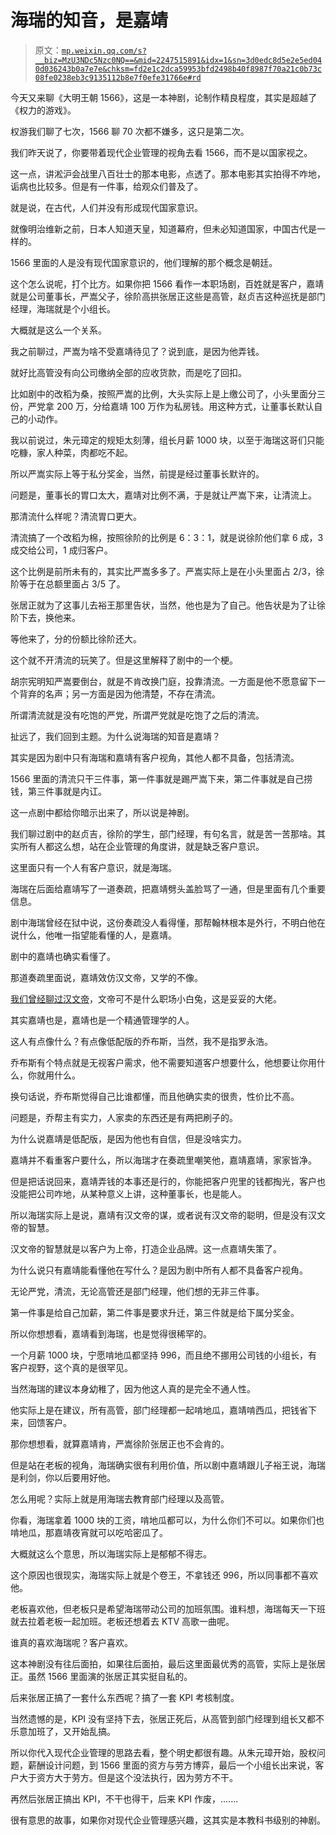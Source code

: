 # 海瑞的知音，是嘉靖

> 原文：[`mp.weixin.qq.com/s?__biz=MzU3NDc5Nzc0NQ==&mid=2247515891&idx=1&sn=3d0edc8d5e2e5ed040d036243b0a7e7e&chksm=fd2e1c2dca59953bfd2498b40f8987f70a21c0b73c08fe0238eb3c9135112b8e7f0efe31766e#rd`](http://mp.weixin.qq.com/s?__biz=MzU3NDc5Nzc0NQ==&mid=2247515891&idx=1&sn=3d0edc8d5e2e5ed040d036243b0a7e7e&chksm=fd2e1c2dca59953bfd2498b40f8987f70a21c0b73c08fe0238eb3c9135112b8e7f0efe31766e#rd)

今天又来聊《大明王朝 1566》，这是一本神剧，论制作精良程度，其实是超越了《权力的游戏》。 

权游我们聊了七次，1566 聊 70 次都不嫌多，这只是第二次。

我们昨天说了，你要带着现代企业管理的视角去看 1566，而不是以国家视之。 

这一点，讲淞沪会战里八百壮士的那本电影，点透了。那本电影其实拍得不咋地，诟病也比较多。但是有一件事，给观众们普及了。

就是说，在古代，人们并没有形成现代国家意识。

就像明治维新之前，日本人知道天皇，知道幕府，但未必知道国家，中国古代是一样的。 

1566 里面的人是没有现代国家意识的，他们理解的那个概念是朝廷。

这个怎么说呢，打个比方。如果你把 1566 看作一本职场剧，百姓就是客户，嘉靖就是公司董事长，严嵩父子，徐阶高拱张居正这些是高管，赵贞吉这种巡抚是部门经理，海瑞就是个小组长。

大概就是这么一个关系。 

我之前聊过，严嵩为啥不受嘉靖待见了？说到底，是因为他弄钱。 

就好比高管没有向公司缴纳全部的应收货款，而是吃了回扣。 

比如剧中的改稻为桑，按照严嵩的比例，大头实际上是上缴公司了，小头里面分三份，严党拿 200 万，分给嘉靖 100 万作为私房钱。用这种方式，让董事长默认自己的小动作。

我以前说过，朱元璋定的规矩太刻薄，组长月薪 1000 块，以至于海瑞这哥们只能吃糠，家人种菜，肉都吃不起。 

所以严嵩实际上等于私分奖金，当然，前提是经过董事长默许的。 

问题是，董事长的胃口太大，嘉靖对比例不满，于是就让严嵩下来，让清流上。 

那清流什么样呢？清流胃口更大。

清流搞了一个改稻为棉，按照徐阶的比例是 6：3：1，就是说徐阶他们拿 6 成，3 成交给公司，1 成归客户。

这个比例是前所未有的，其实比严嵩多多了。严嵩实际上是在小头里面占 2/3，徐阶等于在总额里面占 3/5 了。

张居正就为了这事儿去裕王那里告状，当然，他也是为了自己。他告状是为了让徐阶下去，换他来。 

等他来了，分的份额比徐阶还大。

这个就不开清流的玩笑了。但是这里解释了剧中的一个梗。 

胡宗宪明知严嵩要倒台，就是不肯改换门庭，投靠清流。一方面是他不愿意留下一个背弃的名声；另一方面是因为他清楚，不存在清流。

所谓清流就是没有吃饱的严党，所谓严党就是吃饱了之后的清流。

扯远了，我们回到主题。为什么说海瑞的知音是嘉靖？

其实是因为剧中只有海瑞和嘉靖有客户视角，其他人都不具备，包括清流。

1566 里面的清流只干三件事，第一件事就是踢严嵩下来，第二件事就是自己捞钱，第三件事就是内讧。

这一点剧中都给你暗示出来了，所以说是神剧。 

我们聊过剧中的赵贞吉，徐阶的学生，部门经理，有句名言，就是苦一苦那啥。其实所有人都这么想，站在企业管理的角度讲，就是缺乏客户意识。

这里面只有一个人有客户意识，就是海瑞。

海瑞在后面给嘉靖写了一道奏疏，把嘉靖劈头盖脸骂了一通，但是里面有几个重要信息。

剧中海瑞曾经在狱中说，这份奏疏没人看得懂，那帮翰林根本是外行，不明白他在说什么，他唯一指望能看懂的人，是嘉靖。

剧中的嘉靖也确实看懂了。 

那道奏疏里面说，嘉靖效仿汉文帝，又学的不像。

[我们曾经聊过汉文帝](http://mp.weixin.qq.com/s?__biz=MzU3NDc5Nzc0NQ==&mid=2247515069&idx=1&sn=6306550c82af8fdfce866bc327d3b4af&chksm=fd2e1963ca59907554cfd2422862abdd496e534975abc0f6f614a6dab41f83b2927e1b06f3bf&scene=21#wechat_redirect)，文帝可不是什么职场小白兔，这是妥妥的大佬。 

其实嘉靖也是，嘉靖也是一个精通管理学的人。

这人有点像什么？有点像低配版的乔布斯，当然，我不是指罗永浩。 

乔布斯有个特点就是无视客户需求，他不需要知道客户想要什么，他想要让你用什么，你就用什么。

换句话说，乔布斯觉得自己比谁都懂，而且他确实卖的很贵，性价比不高。

问题是，乔帮主有实力，人家卖的东西还是有两把刷子的。

为什么说嘉靖是低配版，是因为他也有自信，但是没啥实力。

嘉靖并不看重客户要什么，所以海瑞才在奏疏里嘲笑他，嘉靖嘉靖，家家皆净。 

但是把话说回来，嘉靖弄钱的本事还是行的，你能把客户兜里的钱都掏光，客户也没能把公司咋地，从某种意义上讲，这种董事长，也是能人。 

所以海瑞实际上是说，嘉靖有汉文帝的谋，或者说有汉文帝的聪明，但是没有汉文帝的智慧。 

汉文帝的智慧就是以客户为上帝，打造企业品牌。这一点嘉靖失策了。

为什么说只有嘉靖能看懂他在写什么？是因为剧中所有人都不具备客户视角。 

无论严党，清流，无论高管还是部门经理，他们想的无非三件事。 

第一件事是给自己加薪，第二件事是要求升迁，第三件就是给下属分奖金。

所以你想想看，嘉靖看到海瑞，也是觉得很稀罕的。 

一个月薪 1000 块，宁愿啃地瓜都坚持 996，而且绝不挪用公司钱的小组长，有客户视野，这个真的是很罕见。 

当然海瑞的建议本身幼稚了，因为他这人真的是完全不通人性。 

他实际上是在建议，所有高管，部门经理都一起啃地瓜，嘉靖啃西瓜，把钱省下来，回馈客户。 

那你想想看，就算嘉靖肯，严嵩徐阶张居正也不会肯的。 

但是站在老板的视角，海瑞确实很有利用价值，所以剧中嘉靖跟儿子裕王说，海瑞是利剑，你以后要用好他。 

怎么用呢？实际上就是用海瑞去教育部门经理以及高管。

你看，海瑞拿着 1000 块的工资，啃地瓜都可以，为什么你们不可以。如果你们也啃地瓜，那嘉靖夜宵就可以吃哈密瓜了。

大概就这么个意思，所以海瑞实际上是郁郁不得志。 

这个原因也很现实，海瑞实际上就是个卷王，不拿钱还 996，所以同事都不喜欢他。 

老板喜欢他，但老板只是希望海瑞带动公司的加班氛围。谁料想，海瑞每天一下班就去拉着老板一起加班。老板还想着去 KTV 高歌一曲呢。

谁真的喜欢海瑞呢？客户喜欢。 

这本神剧没有往后面拍，如果往后面拍，最后这里面最优秀的高管，实际上是张居正。虽然 1566 里面演的张居正其实挺自私的。

后来张居正搞了一套什么东西呢？搞了一套 KPI 考核制度。

当然遗憾的是，KPI 没有坚持下去，张居正死后，从高管到部门经理到组长又都不乐意加班了，又开始乱搞。 

所以你代入现代企业管理的思路去看，整个明史都很有趣。从朱元璋开始，股权问题，薪酬设计问题，到 1566 里面的资方与劳方博弈，最后一个小组长出来说，客户大于资方大于劳方。但是这个没法执行，因为劳方不干。 

再然后张居正搞出 KPI，不干也得干，后来 KPI 作废，.......

很有意思的故事，如果你对现代企业管理感兴趣，这其实是本教科书级别的神剧。